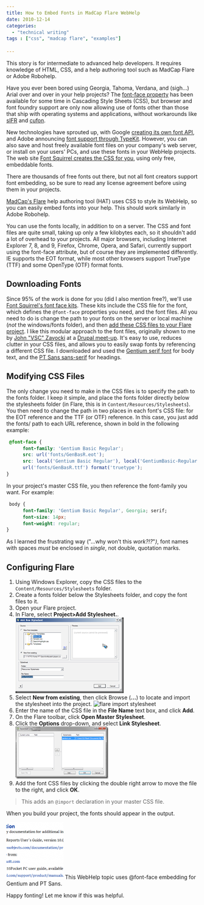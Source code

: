 ```yaml
---
title: How to Embed Fonts in MadCap Flare WebHelp
date: 2010-12-14
categories:
  - "technical writing"
tags : ["css", "madcap flare", "examples"]

---
```


This story is for intermediate to advanced help developers. It requires knowledge of HTML, CSS, and a help authoring tool such as MadCap Flare or Adobe Robohelp.

Have you ever been bored using Georgia, Tahoma, Verdana, and (sigh...) Arial over and over in your help projects? The [font-face property](http://www.w3.org/TR/css3-fonts/#the-font-face-rule) has been available for some time in Cascading Style Sheets (CSS), but browser and font foundry support are only now allowing use of fonts other than those that ship with operating systems and applications, without workarounds like [sIFR](http://en.wikipedia.org/wiki/Scalable_Inman_Flash_Replacement) and [cufon](http://cufon.shoqolate.com/generate/).

New technologies have sprouted up, with Google [creating its own font API](http://code.google.com/apis/webfonts/), and Adobe announcing [font support through TypeKit](http://typekit.com/foundries/adobe). However, you can also save and host freely available font files on your company's web server, or install on your users' PCs, and use these fonts in your WebHelp projects. The web site [Font Squirrel creates the CSS for you](http://www.fontsquirrel.com/fontface), using only free, embeddable fonts.

There are thousands of free fonts out there, but not all font creators support font embedding, so be sure to read any license agreement before using them in your projects.

[MadCap's Flare](http://www.madcapsoftware.com/) help authoring tool (HAT) uses CSS to style its WebHelp, so you can easily  embed fonts into your help. This should work similarly in Adobe Robohelp.

You can use the fonts locally, in addition to on a server. The CSS and font files are quite small, taking up only a few kilobytes each, so it shouldn't add a lot of overhead to your projects. All major browsers, including Internet Explorer 7, 8, and 9, Firefox, Chrome, Opera, and Safari, currently support using the font-face attribute, but of course they are implemented differently. IE supports the EOT format, while most other browsers support TrueType (TTF) and some OpenType (OTF) format fonts.

## Downloading Fonts

Since 95% of the work is done for you (did I also mention free?), we'll use [Font Squirrel's font face kits](http://www.fontsquirrel.com/fontface). These kits include the CSS file for the font, which defines the `@font-face` properties you need, and the font files. All you need to do is change the path to your fonts on the server or local machine (_not_ the windows/fonts folder), and then [add these CSS files to your Flare project](#configuring-flare). I like this modular approach to the font files, originally shown to me by [John "VSC" Zavocki](http://www.johnvsc.com) at a [Drupal meet-up](http://groups.drupal.org/nyc). It's easy to use, reduces clutter in your CSS files, and allows you to easily swap fonts by referencing a different CSS file. I downloaded and used the [Gentium serif font](http://www.fontsquirrel.com/fonts/Gentium-Basic "Gentium font download") for body text, and the [PT Sans sans-serif](http://www.fontsquirrel.com/fonts/PT-Sans "PT Sans font download") for headings.

## Modifying CSS Files

The only change you need to make in the CSS files is to specify the path to the fonts folder. I keep it simple, and place the fonts folder directly below the stylesheets folder (in Flare, this is in `Content/Resources/Stylesheets`). You then need to change the path in two places in each font's CSS file: for the EOT reference and the TTF (or OTF) reference. In this case, you just add the fonts/ path to each URL reference, shown in bold in the following example:

```css
 @font-face {
      font-family: 'Gentium Basic Regular';
      src: url('fonts/GenBasR.eot');
      src: local('Gentium Basic Regular'), local('GentiumBasic-Regular'),
      url('fonts/GenBasR.ttf') format('truetype');
}
```

In your project's master CSS file, you then reference the font-family you want. For example:

```css
 body {
      font-family: 'Gentium Basic Regular', Georgia; serif;
      font-size: 14px;
      font-weight: regular;
}
```

As I learned the frustrating way ("...why won't this _work?!?_"_)_, font names with spaces _must_ be enclosed in _single_, not double, quotation marks.

## Configuring Flare

1. Using Windows Explorer, copy the CSS files to the `Content/Resources/Stylesheets` folder.
1. Create a fonts folder below the Stylesheets folder, and copy the font files to it.
1. Open your Flare project.
1. In Flare, select **Project>Add Stylesheet.**. ![addnewstylesheet](/assets/images/addnewstylesheet_thumb.png "addnewstylesheet")
1. Select **New from existing**, then click Browse (**&hellip;**) to locate and import the stylesheet into the project. ![flare import stylesheet](//assets/images/flare-import-stylesheet_thumb.png "flare import stylesheet")
1. Enter the name of the CSS file in the **File Name** text box, and click **Add**.
1. On the Flare toolbar, click **Open Master Stylesheet**.
1. Click the **Options** drop-down, and select **Link Stylesheet**. ![stylesheet links](/assets/images/stylesheet-links_thumb.png "stylesheet links")
1. Add the font CSS files by clicking the double right arrow to move the file to the right, and click **OK**.

> This adds an `@import` declaration in your master CSS file.

When you build your project, the fonts should appear in the output.

![Sample of font embedding](/assets/images/related_docs-150x150.png "related_docs") This WebHelp topic uses @font-face embedding for Gentium and PT Sans.

Happy fonting! Let me know if this was helpful.
